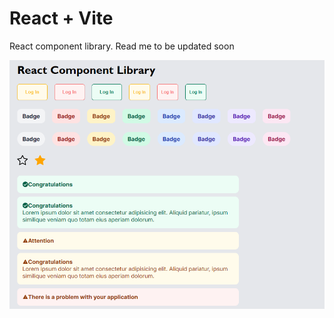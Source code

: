 # React + Vite

React component library. Read me to be updated soon

 ![screenshot](https://github.com/gashndolo/react-component-library/blob/main/images/reactcomponentlibrary.PNG)

